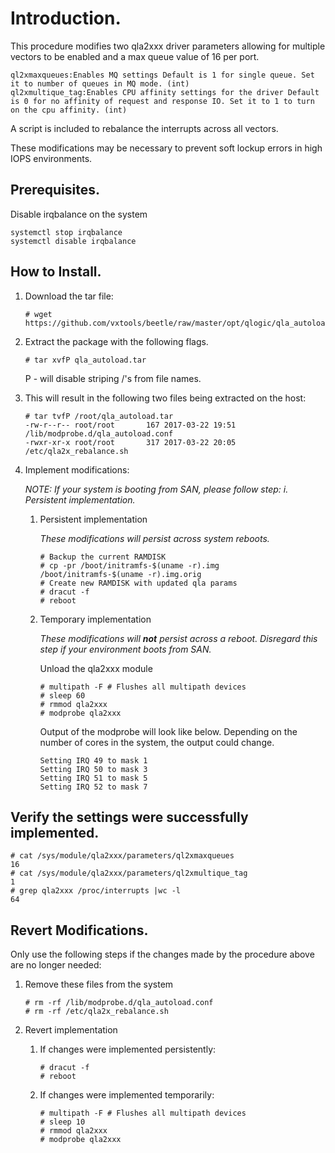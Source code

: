 # Introduction.
This procedure modifies two qla2xxx driver parameters allowing for multiple vectors to be enabled and a max queue value of 16 per port.

```
ql2xmaxqueues:Enables MQ settings Default is 1 for single queue. Set it to number of queues in MQ mode. (int)
ql2xmultique_tag:Enables CPU affinity settings for the driver Default is 0 for no affinity of request and response IO. Set it to 1 to turn on the cpu affinity. (int)
```

A script is included to rebalance the interrupts across all vectors.

These modifications may be necessary to prevent soft lockup errors in high IOPS environments.

## Prerequisites.

Disable irqbalance on the system

```
systemctl stop irqbalance
systemctl disable irqbalance
```

## How to Install. 

1. Download the tar file:
   ```
   # wget https://github.com/vxtools/beetle/raw/master/opt/qlogic/qla_autoload.tar
   ```

2. Extract the package with the following flags.

   ```
   # tar xvfP qla_autoload.tar 
   ```

   P - will disable striping /'s from file names.  

3. This will result in the following two files being extracted on the host:

   ```
   # tar tvfP /root/qla_autoload.tar
   -rw-r--r-- root/root       167 2017-03-22 19:51 /lib/modprobe.d/qla_autoload.conf
   -rwxr-xr-x root/root       317 2017-03-22 20:05 /etc/qla2x_rebalance.sh
   ```

4. Implement modifications: 

   *NOTE:  If your system is booting from SAN, please follow step: i. Persistent implementation.* 
   
   1. Persistent implementation
   
      *These modifications will persist across system reboots.*
      
      ```
      # Backup the current RAMDISK
      # cp -pr /boot/initramfs-$(uname -r).img /boot/initramfs-$(uname -r).img.orig
      # Create new RAMDISK with updated qla params
      # dracut -f
      # reboot
      ```

   1. Temporary implementation
   
      *These modifications will **not** persist across a reboot.  Disregard this step if your environment boots from SAN.*

      Unload the qla2xxx module

      ```
      # multipath -F # Flushes all multipath devices
      # sleep 60 
      # rmmod qla2xxx
      # modprobe qla2xxx
      ```

      Output of the modprobe will look like below. Depending on the number of cores in the system, the output could change.

      ```
      Setting IRQ 49 to mask 1
      Setting IRQ 50 to mask 3
      Setting IRQ 51 to mask 5
      Setting IRQ 52 to mask 7
      ```

## Verify the settings were successfully implemented.
```
# cat /sys/module/qla2xxx/parameters/ql2xmaxqueues
16
# cat /sys/module/qla2xxx/parameters/ql2xmultique_tag
1
# grep qla2xxx /proc/interrupts |wc -l
64
```

## Revert Modifications.

Only use the following steps if the changes made by the procedure above are no longer needed:

1. Remove these files from the system
   ```
   # rm -rf /lib/modprobe.d/qla_autoload.conf
   # rm -rf /etc/qla2x_rebalance.sh
   ```

2. Revert implementation
   1. If changes were implemented persistently:
   
      ```
      # dracut -f 
      # reboot 
      ```
   1. If changes were implemented temporarily:

      ```
      # multipath -F # Flushes all multipath devices
      # sleep 10 
      # rmmod qla2xxx
      # modprobe qla2xxx
      ```
